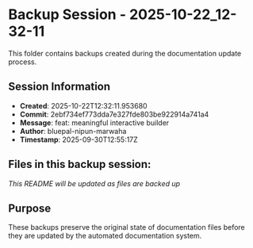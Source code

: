 # Backup Session - 2025-10-22_12-32-11

This folder contains backups created during the documentation update process.

## Session Information
- **Created**: 2025-10-22T12:32:11.953680
- **Commit**: 2ebf734ef773dda7e327fde803be922914a741a4
- **Message**: feat: meaningful interactive builder
- **Author**: bluepal-nipun-marwaha
- **Timestamp**: 2025-09-30T12:55:17Z

## Files in this backup session:
*This README will be updated as files are backed up*

## Purpose
These backups preserve the original state of documentation files before they are updated by the automated documentation system.
